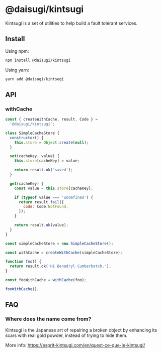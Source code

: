 # @daisugi/kintsugi

Kintsugi is a set of utilities to help build a fault tolerant services.

## Install

Using npm:

```sh
npm install @daisugi/kintsugi
```

Using yarn:

```sh
yarn add @daisugi/kintsugi
```

## API

### withCache

```javascript
const { createWithCache, result, Code } =
  '@daisugi/kintsugi';

class SimpleCacheStore {
  constructor() {
    this.store = Object.create(null);
  }

  set(cacheKey, value) {
    this.store[cacheKey] = value;

    return result.ok('saved');
  }

  get(cacheKey) {
    const value = this.store[cacheKey];

    if (typeof value === 'undefined') {
      return result.fail({
        code: Code.NotFound,
      });
    }

    return result.ok(value);
  }
}

const simpleCacheStore = new SimpleCacheStore();

const withCache = createWithCache(simpleCacheStore);

function foo() {
  return result.ok('Hi Benadryl Cumberbatch.');
}

const fooWithCache = withCache(foo);

fooWithCache();
```

## FAQ

### Where does the name come from?

Kintsugi is the Japanese art of repairing a broken object by enhancing its scars with real gold powder, instead of trying to hide them.

More info: https://esprit-kintsugi.com/en/quest-ce-que-le-kintsugi/
